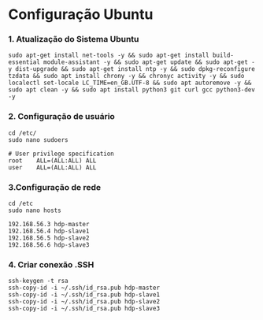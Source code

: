 # Configuração Ubuntu

### 1. Atualização do Sistema Ubuntu

```shell
sudo apt-get install net-tools -y && sudo apt-get install build-essential module-assistant -y && sudo apt-get update && sudo apt-get -y dist-upgrade && sudo apt-get install ntp -y && sudo dpkg-reconfigure tzdata && sudo apt install chrony -y && chronyc activity -y && sudo localectl set-locale LC_TIME=en_GB.UTF-8 && sudo apt autoremove -y && sudo apt clean -y && sudo apt install python3 git curl gcc python3-dev -y
```

### 2. Configuração de usuário

```shell
cd /etc/
sudo nano sudoers
```

```shell
# User privilege specification
root    ALL=(ALL:ALL) ALL
user    ALL=(ALL:ALL) ALL
```

### 3.Configuração de rede

```shell
cd /etc
sudo nano hosts
```

```shell
192.168.56.3 hdp-master
192.168.56.4 hdp-slave1
192.168.56.5 hdp-slave2
192.168.56.6 hdp-slave3
```

### 4. Criar conexão .SSH

```shell
ssh-keygen -t rsa
ssh-copy-id -i ~/.ssh/id_rsa.pub hdp-master
ssh-copy-id -i ~/.ssh/id_rsa.pub hdp-slave1
ssh-copy-id -i ~/.ssh/id_rsa.pub hdp-slave2
ssh-copy-id -i ~/.ssh/id_rsa.pub hdp-slave3
```
